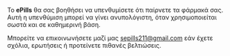 Το **ePills** θα σας βοηθήσει να υπενθυμίσετε ότι παίρνετε τα φάρμακά σας. Αυτή η υπενθύμιση μπορεί να γίνει ανυπολόγιστη, όταν χρησιμοποιείται σωστά και σε καθημερινή βάση.


Μπορείτε να επικοινωνήσετε μαζί μας <sepills211@gmail.com> εάν έχετε σχόλια, ερωτήσεις ή προτείνετε πιθανές βελτιώσεις.
